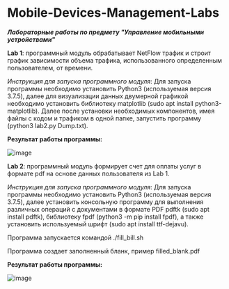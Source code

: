 # Mobile-Devices-Management-Labs

***Лабораторные работы по предмету "Управление мобильными устройствами"***

**Lab 1**: программный модуль обрабатывает NetFlow трафик и строит график зависимости объема трафика, использованного определенным пользователем, от времени. 

*Инструкция для запуска программного модуля*: Для запуска программы необходимо установить Python3 (используемая версия 3.7.5), далее для визуализации данных двумерной графикой необходимо установить библиотеку matplotlib (sudo apt install python3-matplotlib). Далее после установки необходимых компонентов, имея файлы с кодом и трафиком в одной папке, запустить программу (python3 lab2.py Dump.txt).

**Результат работы программы:**

![image](https://github.com/lyumos/Mobile-Devices-Management-Labs/assets/63208434/44313261-9619-4928-8e10-a49220266678)


**Lab 2**: программный модуль формирует счет для оплаты услуг в формате pdf на основе данных пользователя из Lab 1.

*Инструкция для запуска программного модуля*: Для запуска программы необходимо установить Python3 (используемая версия 3.7.5), далее установить консольную программу для выполнения различных операций с документами в формате PDF pdftk (sudo apt install pdftk), библиотеку fpdf (python3 -m pip install fpdf), а также установить используемый шрифт (sudo apt install ttf-dejavu).

Программа запускается командой ./fill_bill.sh

Программа создает заполненный бланк, пример filled_blank.pdf

**Результат работы программы:**

![image](https://github.com/lyumos/Mobile-Devices-Management-Labs/assets/63208434/faea3dab-2c73-442d-8908-6c12e411e2fd)
